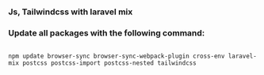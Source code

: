 ### Js, Tailwindcss with laravel mix


### Update all packages with the following command:

```shell

npm update browser-sync browser-sync-webpack-plugin cross-env laravel-mix postcss postcss-import postcss-nested tailwindcss

```